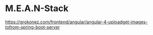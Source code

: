 # M.E.A.N-Stack
 https://grokonez.com/frontend/angular/angular-4-uploadget-images-tofrom-spring-boot-server
